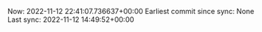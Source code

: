 Now: 2022-11-12 22:41:07.736637+00:00 Earliest commit since sync: None Last sync: 2022-11-12 14:49:52+00:00
